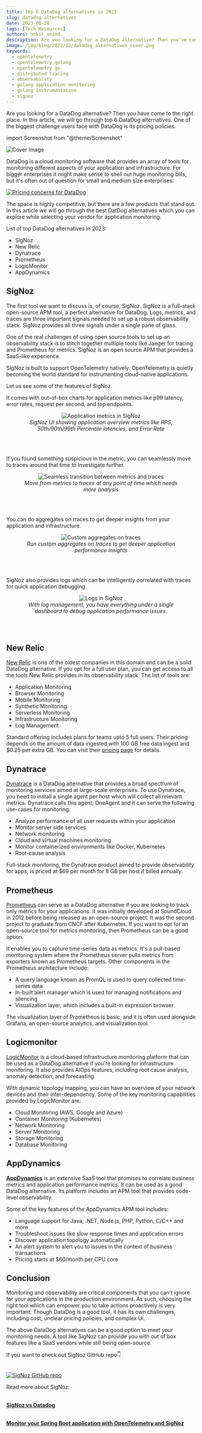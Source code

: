 ```yaml
---
title: Top 6 DataDog alternatives in 2023
slug: datadog-alternatives
date: 2023-06-28
tags: [Tech Resources]
authors: ankit_anand
description: Are you looking for a DataDog alternative? Then you've come to the right place. In this article, we will explore the top 5 alternatives to DataDog. 1.SigNoz 2.New Relic 3.Dynatrace...
image: /img/blog/2022/12/datadog_alternatives_cover.png
keywords:
  - opentelemetry
  - opentelemetry golang
  - opentelemetry go
  - distributed tracing
  - observability
  - golang application monitoring
  - golang instrumentation
  - signoz
---
```


<head>
  <link rel="canonical" href="https://signoz.io/blog/datadog-alternatives/"/>
</head>

Are you looking for a DataDog alternative? Then you have come to the right place. In this article, we will go through top 6 DataDog alternatives. One of the biggest challenge users face with DataDog is its pricing policies.

<!--truncate-->

import Screenshot from "@theme/Screenshot"

![Cover Image](/img/blog/2022/12/datadog_alternatives_cover.png)

DataDog is a cloud monitoring software that provides an array of tools for monitoring different aspects of your application and infrastructure. For bigger enterprises it might make sense to shell out huge monitoring bills, but it's often out of question for small and medium size enterprises.

[![Pricing concerns for DataDog](/img/blog/2021/08/datadog_alternative_reddit.webp)](https://www.reddit.com/r/devops/comments/fp7xl7/warning_avoid_datadog_at_all_costs/)

The space is highly competitive, but there are a few products that stand out. In this article we will go through the best DatDog alternatives which you can explore while selecting your vendor for application monitoring.

List of top DataDog alternatives in 2023:

- SigNoz
- New Relic
- Dynatrace
- Prometheus
- LogicMonitor
- AppDynamics

## SigNoz

The first tool we want to discuss is, of course, SigNoz. SigNoz is a full-stack open-source APM tool, a perfect alternative for DataDog. Logs, metrics, and traces are three important signals needed to set up a robust observability stack. SigNoz provides all three signals under a single pane of glass.

One of the real challenges of using open source tools to set up an observability stack is to stitch together multiple tools like Jaeger for tracing and Prometheus for metrics. SigNoz is an open source APM that provides a SaaS-like experience. 

SigNoz is built to support OpenTelemetry natively. OpenTelemetry is quietly becoming the world standard for instrumenting cloud-native applications.

Let us see some of the features of SigNoz.

It comes with out-of-box charts for application metrics like p99 latency, error rates, request per second, and top endpoints.


<figure data-zoomable align='center'>
    <img src="/img/blog/2022/08/services_tab.webp" alt="Application metrics in SigNoz"/>
    <figcaption><i>SigNoz UI showing application overview metrics like RPS, 50th/90th/99th Percentile latencies, and Error Rate</i></figcaption>
</figure>

<br></br>

If you found something suspicious in the metric, you can seamlessly move to traces around that time to investigate further.

<figure data-zoomable align='center'>
    <img src="/img/blog/common/application_metrics_to_traces.webp" alt="Seamless transition between metrics and traces"/>
    <figcaption><i>Move from metrics to traces at any point of time which needs more analysis</i></figcaption>
</figure>

<br></br>

You can do aggregates on traces to get deeper insights from your application and infrastructure.

<figure data-zoomable align='center'>
    <img src="/img/blog/common/traces_custom_aggregates.webp" alt="Custom aggregates on traces"/>
    <figcaption><i>Run custom aggregates on traces to get deeper application performance insights</i></figcaption>
</figure>

<br></br>

SigNoz also provides logs which can be intelligently correlated with traces for quick application debugging.

<figure data-zoomable align='center'>
    <img src="/img/blog/common/signoz_logs.webp" alt="Logs in SigNoz"/>
    <figcaption><i>With log management, you have everything under a single dashboard to debug application performance issues.</i></figcaption>
</figure>

<br></br>



## New Relic

<a href = "https://newrelic.com/" rel="noopener noreferrer nofollow" target="_blank" >New Relic</a> is one of the oldest companies in this domain and can be a solid DataDog alternative. If you opt for a full user plan, you can get access to all the tools New Relic provides in its observability stack. The list of tools are:

- Application Monitoring
- Browser Monitoring
- Mobile Monitoring
- Synthetic Monitoring
- Serverless Monitoring
- Infrastructure Monitoring
- Log Management

Standard offering includes plans for teams upto 5 full users. Their pricing depends on the amount of data ingested with 100 GB free data ingest and $0.25 per extra GB. You can visit their <a href = "https://newrelic.com/pricing" rel="noopener noreferrer nofollow" target="_blank" >pricing page</a> for details.

<Screenshot
  alt="New Relic dashboard"
  height={500}
  src="/img/blog/2021/08/Datadog_alt_New_relic_dashboard-min.webp"
  title="New Relic Dashboard"
  width={700}
/>

## Dynatrace

<a href = "https://www.dynatrace.com/" rel="noopener noreferrer nofollow" target="_blank" >Dynatrace</a> is a DataDog alternative that provides a broad spectrum of monitoring services aimed at large-scale enterprises. To use Dynatrace, you need to install a single agent per host which will collect all relevant metrics. Dynatrace calls this agent, OneAgent and it can serve the following use-cases for monitoring:

- Analyze performance of all user requests within your application
- Monitor server side services
- Network monitoring
- Cloud and virtual machines monitoring
- Monitor containerized environments like Docker, Kubernetes
- Root-cause analysis

Full-stack monitoring, the Dynatrace product aimed to provide observability for apps, is priced at $69 per month for 8 GB per host if billed annually.
<Screenshot
  alt="Dynatrace dashboard"
  height={500}
  src="/img/blog/2021/08/datadog_alternative_dynatrace_dashboard.webp"
  title="Dynatrace dashboard (Source: Dynatrace website)"
  width={700}
/>

## Prometheus

<a href = "https://prometheus.io/" rel="noopener noreferrer nofollow" target="_blank" >Prometheus</a> can serve as a DataDog alternative if you are looking to track only metrics for your applications. It was initially developed at SoundCloud in 2012 before being released as an open-source project. It was the second project to graduate from CNCF after Kubernetes. If you want to opt for an open-source tool for metrics monitoring, then Prometheus can be a good option.

It enables you to capture time-series data as metrics. It's a pull-based monitoring system where the Prometheus server pulls metrics from exporters known as Prometheus targets. Other components in the Prometheus architecture include:

- A query language known as PromQL is used to query collected time-series data
- In-built alert manager which is used for managing notifications and silencing
- Visualization layer, which includes a built-in expression browser

The visualization layer of Prometheus is basic, and it is often used alongside Grafana, an open-source analytics, and visualization tool.

<Screenshot
  alt="Prometheus Expression Browser"
  height={500}
  src="/img/blog/2021/08/datadog_alternative_prom_exp_browser-min.webp"
  title="Prometheus expression browser"
  width={700}
/>

<Screenshot
  alt="Grafana used as a visualization layer for Prometheus"
  height={500}
  src="/img/blog/2021/08/dd_alt_prometheus_grafana-min.webp"
  title="Grafana used for visualization with Prometheus"
  width={700}
/>

## Logicmonitor

<a href = "https://www.logicmonitor.com/" rel="noopener noreferrer nofollow" target="_blank" >LogicMonitor</a> is a cloud-based infrastructure monitoring platform that can be used as a DataDog alternative if you're looking for infrastructure monitoring. It also provides AIOps features, including root cause analysis, anomaly detection, and forecasting.

With dynamic topology mapping, you can have an overview of your network devices and their inter-dependency. Some of the key monitoring capabilities provided by LogicMonitor are:

- Cloud Monitoring (AWS, Google and Azure)
- Container Monitoring (Kubernetes)
- Network Monitoring
- Server Monitoring
- Storage Monitoring
- Database Monitoring

<Screenshot
    alt="LogicMonitor dashboard"
    height={500}
    src="/img/blog/2021/08/dd_alt_logicmonitor-min.webp"
    title="LogicMonitor Dashboard (Source: LogicMonitor website)"
    width={700}
/>

## AppDynamics

<a href = "https://www.appdynamics.com/" rel="noopener noreferrer nofollow" target="_blank" ><b>AppDynamics</b></a> is an extensive SaaS tool that promises to correlate business metrics and application performance metrics. It can be used as a good DataDog alternative. Its platform includes an APM tool that provides code-level observability.

Some of the key features of the AppDynamics APM tool includes:

- Language support for Java, .NET, Node.js, PHP, Python, C/C++ and more
- Troubleshoot issues like slow response times and application errors
- Discover application topology automatically
- An alert system to alert you to issues in the context of business transactions
- Pricing starts at $60/month per CPU core

<Screenshot
    alt="Appdynamics dashboard"
    height={500}
    src="/img/blog/2021/09/apm_tools_appdynamics-min.webp"
    title="A Sample AppDynamics targeted primarily for Development teams (Source: AppDynamics documentation)"
    width={700}
/>

## Conclusion

Monitoring and observability are critical components that you can't ignore for your applications in the production environment. As such, choosing the right tool which can empower you to take actions proactively is very important. Though DataDog is a good tool, it has its own challenges, including cost, unclear pricing policies, and complex UI.

The above DataDog alternatives can be a good option to meet your monitoring needs. A tool like SigNoz can provide you with out of box features like a SaaS vendors while still being open-source.

If you want to check out SigNoz GitHub repo👇<br></br>

[![SigNoz GitHub repo](/img/blog/common/signoz_github.webp)](https://github.com/SigNoz/signoz)

Read more about SigNoz:<br></br>

**[SigNoz vs Datadog](https://signoz.io/comparisons/signoz-vs-datadog/)**<br></br>

**[Monitor your Spring Boot application with OpenTelemetry and SigNoz](https://signoz.io/blog/opentelemetry-spring-boot/)**<br></br>
